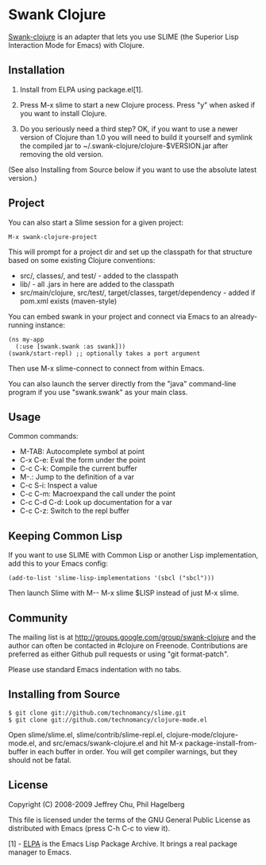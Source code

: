 # Swank Clojure

[Swank-clojure](http://github.com/technomancy/swank-clojure) is an
adapter that lets you use SLIME (the Superior Lisp Interaction Mode
for Emacs) with Clojure.

## Installation

1. Install from ELPA using package.el[1].
        
2. Press M-x slime to start a new Clojure process. Press "y" when
   asked if you want to install Clojure.

3. Do you seriously need a third step? OK, if you want to use a newer
   version of Clojure than 1.0 you will need to build it yourself and
   symlink the compiled jar to ~/.swank-clojure/clojure-$VERSION.jar
   after removing the old version.

(See also Installing from Source below if you want to use the
absolute latest version.)

## Project

You can also start a Slime session for a given project:

    M-x swank-clojure-project

This will prompt for a project dir and set up the classpath for that
structure based on some existing Clojure conventions:

* src/, classes/, and test/ - added to the classpath
* lib/ - all .jars in here are added to the classpath
* src/main/clojure, src/test/, target/classes, 
  target/dependency - added if pom.xml exists (maven-style)

You can embed swank in your project and connect via Emacs to an
already-running instance:

    (ns my-app
      (:use [swank.swank :as swank]))
    (swank/start-repl) ;; optionally takes a port argument

Then use M-x slime-connect to connect from within Emacs.

You can also launch the server directly from the "java" command-line
program if you use "swank.swank" as your main class.

## Usage

Common commands:

* M-TAB: Autocomplete symbol at point
* C-x C-e: Eval the form under the point
* C-c C-k: Compile the current buffer
* M-.: Jump to the definition of a var
* C-c S-i: Inspect a value
* C-c C-m: Macroexpand the call under the point
* C-c C-d C-d: Look up documentation for a var
* C-c C-z: Switch to the repl buffer

## Keeping Common Lisp

If you want to use SLIME with Common Lisp or another Lisp
implementation, add this to your Emacs config:

    (add-to-list 'slime-lisp-implementations '(sbcl ("sbcl")))

Then launch Slime with M-- M-x slime $LISP instead of just M-x slime.

## Community

The mailing list is at http://groups.google.com/group/swank-clojure
and the author can often be contacted in #clojure on
Freenode. Contributions are preferred as either Github pull requests
or using "git format-patch".

Please use standard Emacs indentation with no tabs.

## Installing from Source

    $ git clone git://github.com/technomancy/slime.git
    $ git clone git://github.com/technomancy/clojure-mode.el

Open slime/slime.el, slime/contrib/slime-repl.el,
clojure-mode/clojure-mode.el, and src/emacs/swank-clojure.el and hit
M-x package-install-from-buffer in each buffer in order. You will get
compiler warnings, but they should not be fatal.

## License

Copyright (C) 2008-2009 Jeffrey Chu, Phil Hagelberg

This file is licensed under the terms of the GNU General Public
License as distributed with Emacs (press C-h C-c to view it).

[1] - [ELPA](http://tromey.com/elpa/install.html) is the Emacs Lisp
  Package Archive. It brings a real package manager to Emacs.
